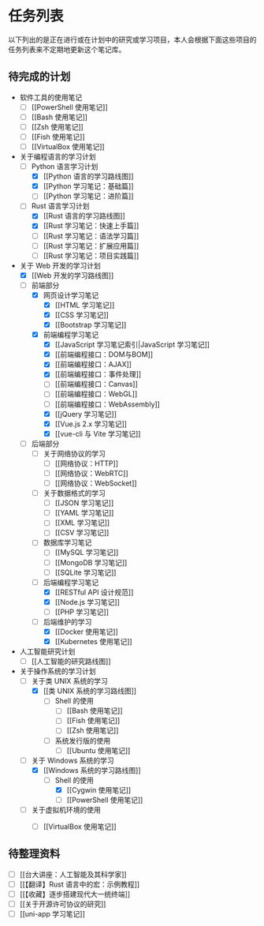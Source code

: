 # 任务列表

以下列出的是正在进行或在计划中的研究或学习项目，本人会根据下面这些项目的任务列表来不定期地更新这个笔记库。

## 待完成的计划

- 软件工具的使用笔记
  - [ ] [[PowerShell 使用笔记]]
  - [ ] [[Bash 使用笔记]]
  - [ ] [[Zsh 使用笔记]]
  - [ ] [[Fish 使用笔记]]
  - [ ] [[VirtualBox 使用笔记]]

- 关于编程语言的学习计划
  - [ ] Python 语言学习计划
    - [x] [[Python 语言的学习路线图]]
    - [x] [[Python 学习笔记：基础篇]]
    - [ ] [[Python 学习笔记：进阶篇]]
  - [ ] Rust 语言学习计划
    - [x] [[Rust 语言的学习路线图]]
    - [x] [[Rust 学习笔记：快速上手篇]]
    - [ ] [[Rust 学习笔记：语法学习篇]]
    - [ ] [[Rust 学习笔记：扩展应用篇]]
    - [ ] [[Rust 学习笔记：项目实践篇]]

- 关于 Web 开发的学习计划
  - [x] [[Web 开发的学习路线图]]
  - [ ] 前端部分
    - [x] 网页设计学习笔记
      - [x] [[HTML 学习笔记]]
      - [x] [[CSS 学习笔记]]
      - [x] [[Bootstrap 学习笔记]]
    - [x] 前端编程学习笔记
      - [x] [[JavaScript 学习笔记索引|JavaScript 学习笔记]]
      - [x] [[前端编程接口：DOM与BOM]]
      - [x] [[前端编程接口：AJAX]]
      - [x] [[前端编程接口：事件处理]]
      - [ ] [[前端编程接口：Canvas]]
      - [ ] [[前端编程接口：WebGL]]
      - [ ] [[前端编程接口：WebAssembly]]
      - [x] [[jQuery 学习笔记]]
      - [x] [[Vue.js 2.x 学习笔记]]
      - [x] [[vue-cli 与 Vite 学习笔记]]
  - [ ] 后端部分
    - [ ] 关于网络协议的学习
      - [ ] [[网络协议：HTTP]]
      - [ ] [[网络协议：WebRTC]]
      - [ ] [[网络协议：WebSocket]]
    - [ ] 关于数据格式的学习
      - [ ] [[JSON 学习笔记]]
      - [ ] [[YAML 学习笔记]]
      - [ ] [[XML 学习笔记]]
      - [ ] [[CSV 学习笔记]]
    - [ ] 数据库学习笔记
      - [ ] [[MySQL 学习笔记]]
      - [ ] [[MongoDB 学习笔记]]
      - [ ] [[SQLite 学习笔记]]
    - [ ] 后端编程学习笔记
      - [x] [[RESTful API 设计规范]]
      - [x] [[Node.js 学习笔记]]
      - [ ] [[PHP 学习笔记]]
    - [ ] 后端维护的学习
      - [x] [[Docker 使用笔记]]
      - [x] [[Kubernetes 使用笔记]]

- 人工智能研究计划
  - [ ] [[人工智能的研究路线图]]

- 关于操作系统的学习计划
  - [ ] 关于类 UNIX 系统的学习
    - [x] [[类 UNIX 系统的学习路线图]]
      - [ ] Shell 的使用
        - [ ] [[Bash 使用笔记]]
        - [ ] [[Fish 使用笔记]]
        - [ ] [[Zsh 使用笔记]]
      - [ ] 系统发行版的使用
        - [ ] [[Ubuntu 使用笔记]]
  - [ ] 关于 Windows 系统的学习
    - [x] [[Windows 系统的学习路线图]]
      - [ ] Shell 的使用
        - [x] [[Cygwin 使用笔记]]
        - [ ] [[PowerShell 使用笔记]]
  - [ ] 关于虚拟机环境的使用
    - [ ] [[VirtualBox 使用笔记]]


## 待整理资料

- [ ] [[台大讲座：人工智能及其科学家]]
- [ ] [[【翻译】Rust 语言中的宏：示例教程]]
- [ ] [[【收藏】逐步搭建现代大一统终端]]
- [ ] [[关于开源许可协议的研究]]
- [ ] [[uni-app 学习笔记]]
